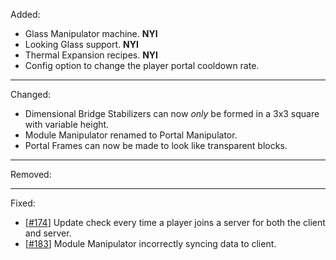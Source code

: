Added:
* Glass Manipulator machine. **NYI**
* Looking Glass support. **NYI**
* Thermal Expansion recipes. **NYI**
* Config option to change the player portal cooldown rate.

<hr>

Changed:
* Dimensional Bridge Stabilizers can now *only* be formed in a 3x3 square with variable height.
* Module Manipulator renamed to Portal Manipulator.
* Portal Frames can now be made to look like transparent blocks.

<hr>

Removed:

<hr>

Fixed:
* [[#174](/../../issues/174)] Update check every time a player joins a server for both the client and server.
* [[#183](/../../issues/183)] Module Manipulator incorrectly syncing data to client.